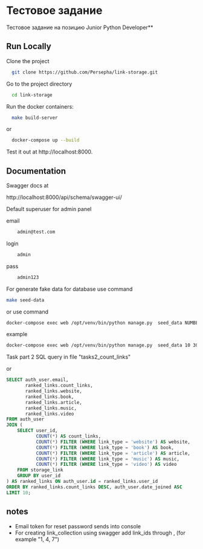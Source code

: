
# Тестовое задание

Тестовое задание на позицию Junior Python Developer**   


## Run Locally

Clone the project

```bash
  git clone https://github.com/Persepha/link-storage.git
```

Go to the project directory

```bash
  cd link-storage
```

Run the docker containers:

```bash
  make build-server
```

or 

```bash
  docker-compose up --build
```


Test it out at http://localhost:8000. 


## Documentation

Swagger docs at 

http://localhost:8000/api/schema/swagger-ui/

Default superuser for admin panel

email
```bash
    admin@test.com
```

login
```bash
    admin
```

pass
```bash
    admin123
```

For generate fake data for database use command 

```bash
make seed-data
```

or use command 
```bash
docker-compose exec web /opt/venv/bin/python manage.py  seed_data NUMBER_USER NUMBER_LINK
```
example
```bash
docker-compose exec web /opt/venv/bin/python manage.py  seed_data 10 300
```


Task part 2 SQL query in file "tasks2_count_links"

or

```sql
SELECT auth_user.email, 
       ranked_links.count_links,
       ranked_links.website,
       ranked_links.book,
       ranked_links.article,
       ranked_links.music,
       ranked_links.video
FROM auth_user
JOIN (
    SELECT user_id, 
           COUNT(*) AS count_links,
           COUNT(*) FILTER (WHERE link_type = 'website') AS website,
           COUNT(*) FILTER (WHERE link_type = 'book') AS book,
           COUNT(*) FILTER (WHERE link_type = 'article') AS article,
           COUNT(*) FILTER (WHERE link_type = 'music') AS music,
           COUNT(*) FILTER (WHERE link_type = 'video') AS video
    FROM storage_link
    GROUP BY user_id
) AS ranked_links ON auth_user.id = ranked_links.user_id
ORDER BY ranked_links.count_links DESC, auth_user.date_joined ASC
LIMIT 10;
```


## notes

- Email token for reset password sends into console
- For creating link_collection using swagger add link_ids through , (for example "1, 4, 7")






